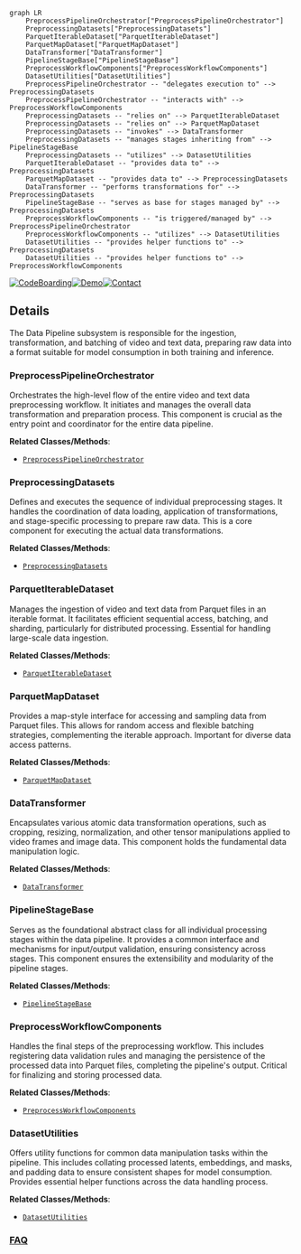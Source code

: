 ```mermaid
graph LR
    PreprocessPipelineOrchestrator["PreprocessPipelineOrchestrator"]
    PreprocessingDatasets["PreprocessingDatasets"]
    ParquetIterableDataset["ParquetIterableDataset"]
    ParquetMapDataset["ParquetMapDataset"]
    DataTransformer["DataTransformer"]
    PipelineStageBase["PipelineStageBase"]
    PreprocessWorkflowComponents["PreprocessWorkflowComponents"]
    DatasetUtilities["DatasetUtilities"]
    PreprocessPipelineOrchestrator -- "delegates execution to" --> PreprocessingDatasets
    PreprocessPipelineOrchestrator -- "interacts with" --> PreprocessWorkflowComponents
    PreprocessingDatasets -- "relies on" --> ParquetIterableDataset
    PreprocessingDatasets -- "relies on" --> ParquetMapDataset
    PreprocessingDatasets -- "invokes" --> DataTransformer
    PreprocessingDatasets -- "manages stages inheriting from" --> PipelineStageBase
    PreprocessingDatasets -- "utilizes" --> DatasetUtilities
    ParquetIterableDataset -- "provides data to" --> PreprocessingDatasets
    ParquetMapDataset -- "provides data to" --> PreprocessingDatasets
    DataTransformer -- "performs transformations for" --> PreprocessingDatasets
    PipelineStageBase -- "serves as base for stages managed by" --> PreprocessingDatasets
    PreprocessWorkflowComponents -- "is triggered/managed by" --> PreprocessPipelineOrchestrator
    PreprocessWorkflowComponents -- "utilizes" --> DatasetUtilities
    DatasetUtilities -- "provides helper functions to" --> PreprocessingDatasets
    DatasetUtilities -- "provides helper functions to" --> PreprocessWorkflowComponents
```

[![CodeBoarding](https://img.shields.io/badge/Generated%20by-CodeBoarding-9cf?style=flat-square)](https://github.com/CodeBoarding/GeneratedOnBoardings)[![Demo](https://img.shields.io/badge/Try%20our-Demo-blue?style=flat-square)](https://www.codeboarding.org/demo)[![Contact](https://img.shields.io/badge/Contact%20us%20-%20contact@codeboarding.org-lightgrey?style=flat-square)](mailto:contact@codeboarding.org)

## Details

The Data Pipeline subsystem is responsible for the ingestion, transformation, and batching of video and text data, preparing raw data into a format suitable for model consumption in both training and inference.

### PreprocessPipelineOrchestrator
Orchestrates the high-level flow of the entire video and text data preprocessing workflow. It initiates and manages the overall data transformation and preparation process. This component is crucial as the entry point and coordinator for the entire data pipeline.


**Related Classes/Methods**:

- <a href="https://github.com/hao-ai-lab/FastVideo/blob/main/fastvideo/pipelines/preprocess/preprocess_pipeline_base.py" target="_blank" rel="noopener noreferrer">`PreprocessPipelineOrchestrator`</a>


### PreprocessingDatasets
Defines and executes the sequence of individual preprocessing stages. It handles the coordination of data loading, application of transformations, and stage-specific processing to prepare raw data. This is a core component for executing the actual data transformations.


**Related Classes/Methods**:

- <a href="https://github.com/hao-ai-lab/FastVideo/blob/main/fastvideo/dataset/preprocessing_datasets.py" target="_blank" rel="noopener noreferrer">`PreprocessingDatasets`</a>


### ParquetIterableDataset
Manages the ingestion of video and text data from Parquet files in an iterable format. It facilitates efficient sequential access, batching, and sharding, particularly for distributed processing. Essential for handling large-scale data ingestion.


**Related Classes/Methods**:

- <a href="https://github.com/hao-ai-lab/FastVideo/blob/main/fastvideo/dataset/parquet_dataset_iterable_style.py" target="_blank" rel="noopener noreferrer">`ParquetIterableDataset`</a>


### ParquetMapDataset
Provides a map-style interface for accessing and sampling data from Parquet files. This allows for random access and flexible batching strategies, complementing the iterable approach. Important for diverse data access patterns.


**Related Classes/Methods**:

- <a href="https://github.com/hao-ai-lab/FastVideo/blob/main/fastvideo/dataset/parquet_dataset_map_style.py" target="_blank" rel="noopener noreferrer">`ParquetMapDataset`</a>


### DataTransformer
Encapsulates various atomic data transformation operations, such as cropping, resizing, normalization, and other tensor manipulations applied to video frames and image data. This component holds the fundamental data manipulation logic.


**Related Classes/Methods**:

- <a href="https://github.com/hao-ai-lab/FastVideo/blob/main/fastvideo/dataset/transform.py" target="_blank" rel="noopener noreferrer">`DataTransformer`</a>


### PipelineStageBase
Serves as the foundational abstract class for all individual processing stages within the data pipeline. It provides a common interface and mechanisms for input/output validation, ensuring consistency across stages. This component ensures the extensibility and modularity of the pipeline stages.


**Related Classes/Methods**:

- <a href="https://github.com/hao-ai-lab/FastVideo/blob/main/fastvideo/pipelines/stages/base.py" target="_blank" rel="noopener noreferrer">`PipelineStageBase`</a>


### PreprocessWorkflowComponents
Handles the final steps of the preprocessing workflow. This includes registering data validation rules and managing the persistence of the processed data into Parquet files, completing the pipeline's output. Critical for finalizing and storing processed data.


**Related Classes/Methods**:

- <a href="https://github.com/hao-ai-lab/FastVideo/blob/main/fastvideo/workflow/preprocess/components.py" target="_blank" rel="noopener noreferrer">`PreprocessWorkflowComponents`</a>


### DatasetUtilities
Offers utility functions for common data manipulation tasks within the pipeline. This includes collating processed latents, embeddings, and masks, and padding data to ensure consistent shapes for model consumption. Provides essential helper functions across the data handling process.


**Related Classes/Methods**:

- <a href="https://github.com/hao-ai-lab/FastVideo/blob/main/fastvideo/dataset/utils.py" target="_blank" rel="noopener noreferrer">`DatasetUtilities`</a>




### [FAQ](https://github.com/CodeBoarding/GeneratedOnBoardings/tree/main?tab=readme-ov-file#faq)